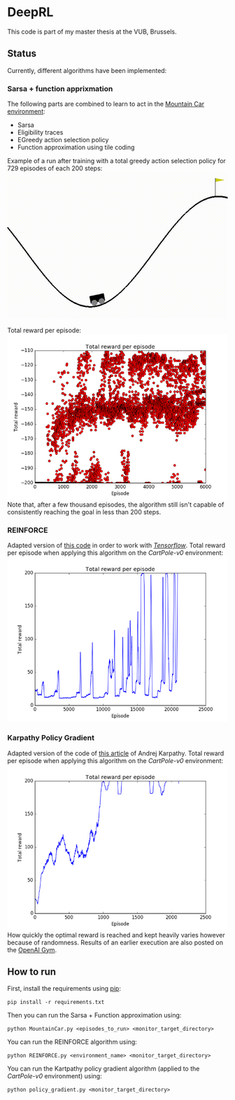 # DeepRL
This code is part of my master thesis at the VUB, Brussels.

## Status
Currently, different algorithms have been implemented:
### Sarsa + function apprixmation
The following parts are combined to learn to act in the [Mountain Car environment](https://gym.openai.com/envs/MountainCar-v0):
- Sarsa
- Eligibility traces
- EGreedy action selection policy
- Function approximation using tile coding

Example of a run after training with a total greedy action selection policy for 729 episodes of each 200 steps:
![Example run](examplerun.gif)

Total reward per episode:
![Total reward per episode](./totalrewardperepisode.png)
Note that, after a few thousand episodes, the algorithm still isn't capable of consistently reaching the goal in less than 200 steps.

### REINFORCE
Adapted version of [this code](http://rl-gym-doc.s3-website-us-west-2.amazonaws.com/mlss/pg-startercode.py) in order to work with [_Tensorflow_](https://www.tensorflow.org/).
Total reward per episode when applying this algorithm on the _CartPole-v0_ environment:
![Total reward per episode using REINFORCE](./reinforce-cartpole-v0-rewards.png)

### Karpathy Policy Gradient
Adapted version of the code of [this article](http://karpathy.github.io/2016/05/31/rl/) of Andrej Karpathy.
Total reward per episode when applying this algorithm on the _CartPole-v0_ environment:
![Total reward per episode using REINFORCE](./karpathy-cartpole-v0-rewards.png)
How quickly the optimal reward is reached and kept heavily varies however because of randomness. Results of an earlier execution are also posted on the [OpenAI Gym](https://gym.openai.com/evaluations/eval_dyl7JQpTXGXY4lIe0pSA).
## How to run
First, install the requirements using [pip](https://pypi.python.org/pypi/pip):
```
pip install -r requirements.txt
```
Then you can run the Sarsa + Function approximation using:
```
python MountainCar.py <episodes_to_run> <monitor_target_directory>
```
You can run the REINFORCE algorithm using:
```
python REINFORCE.py <environment_name> <monitor_target_directory>
```
You can run the Kartpathy policy gradient algorithm (applied to the _CartPole-v0_ environment) using:
```
python policy_gradient.py <monitor_target_directory>
```

